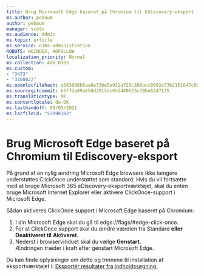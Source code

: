 ```yaml
---
title: Brug Microsoft Edge baseret på Chromium til Ediscovery-eksport
ms.author: pebaum
author: pebaum
manager: scotv
ms.audience: Admin
ms.topic: article
ms.service: o365-administration
ROBOTS: NOINDEX, NOFOLLOW
localization_priority: Normal
ms.collection: Adm_O365
ms.custom:
- "3473"
- "3100022"
ms.openlocfilehash: a583896b5aa8e73be5e932a729c380acc8092e73b2151647c999f9a7b69669b6
ms.sourcegitcommit: b5f7da89a650d2915dc652449623c78be6247175
ms.translationtype: MT
ms.contentlocale: da-DK
ms.lasthandoff: 08/05/2021
ms.locfileid: "53998382"
---
```

# <a name="using-microsoft-edge-based-on-chromium-browsers-for-ediscovery-export"></a>Brug Microsoft Edge baseret på Chromium til Ediscovery-eksport

På grund af en nylig ændring Microsoft Edge browsere ikke længere understøttes ClickOnce understøttet som standard. Hvis du vil fortsætte med at bruge Microsoft 365 eDiscovery-eksportværktøjet, skal du enten bruge Microsoft Internet Explorer eller aktivere ClickOnce-support i Microsoft Edge. 

Sådan aktiveres ClickOnce support i Microsoft Edge baseret på Chromium: 
1. I din Microsoft Edge skal du gå til edge://flags/#edge-click-once.
2. For at ClickOnce support skal du ændre værdien fra Standard **eller** **Deaktiveret til** **Aktiveret.** 
3. Nederst i browservinduet skal du vælge **Genstart.** <br>
 Ændringen træder i kraft efter genstart Microsoft Edge. 

Du kan finde oplysninger om dette og trinnene til installation af eksportværktøjet i: [Eksportér resultater fra indholdssøgning.](https://docs.microsoft.com/microsoft-365/compliance/export-search-results)